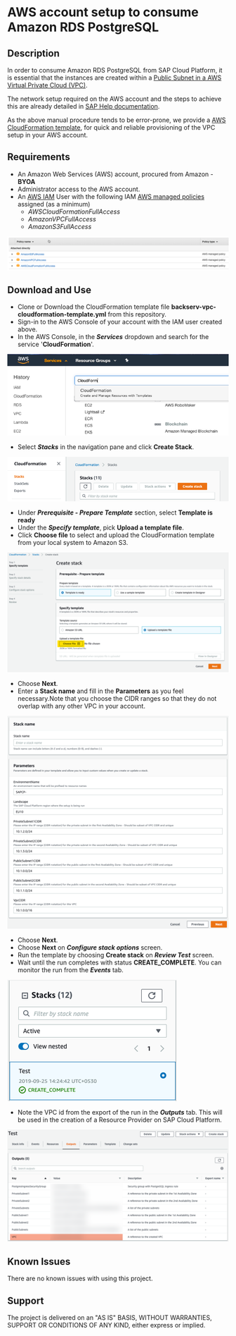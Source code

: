 # AWS account setup to consume Amazon RDS PostgreSQL

## Description

In order to consume Amazon RDS PostgreSQL from SAP Cloud Platform, it is essential that the instances are created within a [Public Subnet in a AWS Virtual Private Cloud (VPC)](https://docs.aws.amazon.com/vpc/latest/userguide/VPC_Subnets.html). 

The network setup required on the AWS account and the steps to achieve this are already detailed in [SAP Help documentation](https://help.sap.com/viewer/b392039670364098a722cad3071c7af9/Cloud/en-US/3a2c613c220d4320af584435a79dbffb.html).

As the above manual procedure tends to be error-prone, we provide a [AWS CloudFormation template](https://aws.amazon.com/cloudformation/aws-cloudformation-templates/), for quick and reliable provisioning of the VPC setup in your AWS account. 

## Requirements

* An Amazon Web Services (AWS) account, procured from Amazon - **BYOA**
* Administrator access to the AWS account.
* An [AWS IAM](https://aws.amazon.com/iam/) User with the following IAM [AWS managed policies](https://docs.aws.amazon.com/IAM/latest/UserGuide/access_policies_managed-vs-inline.html#aws-managed-policies) assigned (as a minimum)
	* *AWSCloudFormationFullAccess*
	* *AmazonVPCFullAccess*
	* *AmazonS3FullAccess*

<img src="/AWS/Amazon-RDS-Setup/img/AWSIAMPolicy.png">

## Download and Use

* Clone or Download the CloudFormation template file **backserv-vpc-cloudformation-template.yml** from this repository.
* Sign-in to the AWS Console of your account with the IAM user created above.
* In the AWS Console, in the ***Services*** dropdown and search for the service '**CloudFormation**'.
<img src="/AWS/Amazon-RDS-Setup/img/CloudFormation.png">

* Select ***Stacks*** in the navigation pane and click **Create Stack**. 
<img src="/AWS/Amazon-RDS-Setup/img/Stack.png">

* Under ***Prerequisite - Prepare Template*** section, select **Template is ready**
* Under the ***Specify template***, pick **Upload a template file**.
* Click **Choose file** to select and upload the CloudFormation template from your local system to Amazon S3.
<img src="/AWS/Amazon-RDS-Setup/img/CreateStack.png">

* Choose **Next**.
* Enter a **Stack name** and fill in the **Parameters** as you feel necessary.Note that you choose the CIDR ranges so that they do not overlap with any other VPC in your account. 
<img src="/AWS/Amazon-RDS-Setup/img/StackDetails.png">

* Choose **Next**.
* Choose **Next** on ***Configure stack options*** screen.
* Run the template by choosing **Create stack** on ***Review Test*** screen.
* Wait until the run completes with status **CREATE_COMPLETE**. You can monitor the run from the ***Events*** tab.
<img src="/AWS/Amazon-RDS-Setup/img/StackComplete.png">

* Note the VPC id from the export of the run in the ***Outputs*** tab. This will be used in the creation of a Resource Provider on SAP Cloud Platform.
<img src="/AWS/Amazon-RDS-Setup/img/StackOutput.png">


## Known Issues

There are no known issues with using this project.

## Support

The project is delivered on an "AS IS" BASIS, WITHOUT WARRANTIES, SUPPORT OR CONDITIONS OF ANY KIND, either express or implied.